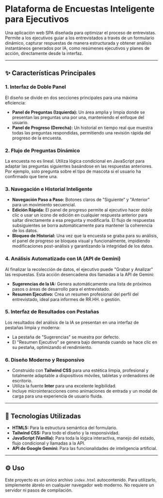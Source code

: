 # Plataforma de Encuestas Inteligente para Ejecutivos

Una aplicación web SPA diseñada para optimizar el proceso de entrevistas. Permite a los ejecutivos guiar a los entrevistados a través de un formulario dinámico, capturar respuestas de manera estructurada y obtener análisis instantáneos generados por IA, como resúmenes ejecutivos y planes de acción, directamente desde la interfaz.

---

## ✨ Características Principales

### 1. **Interfaz de Doble Panel**
El diseño se divide en dos secciones principales para una máxima eficiencia:
- **Panel de Preguntas (Izquierda):** Un área amplia y limpia donde se presentan las preguntas una por una, manteniendo el enfoque del usuario.
- **Panel de Progreso (Derecha):** Un historial en tiempo real que muestra todas las preguntas respondidas, permitiendo una revisión rápida del progreso de la encuesta.

### 2. **Flujo de Preguntas Dinámico**
La encuesta no es lineal. Utiliza lógica condicional en JavaScript para adaptar las preguntas siguientes basándose en las respuestas anteriores. Por ejemplo, solo pregunta sobre el tipo de mascota si el usuario ha confirmado que tiene una.

### 3. **Navegación e Historial Inteligente**
- **Navegación Paso a Paso:** Botones claros de "Siguiente" y "Anterior" para un movimiento secuencial.
- **Edición Rápida:** El panel de progreso permite al ejecutivo hacer doble clic o usar un icono de edición en cualquier respuesta anterior para saltar directamente a esa pregunta y modificarla. El flujo de respuestas subsiguientes se borra automáticamente para mantener la coherencia de los datos.
- **Bloqueo de Historial:** Una vez que la encuesta se graba para su análisis, el panel de progreso se bloquea visual y funcionalmente, impidiendo modificaciones post-análisis y garantizando la integridad de los datos.

### 4. **Análisis Automatizado con IA (API de Gemini)**
Al finalizar la recolección de datos, el ejecutivo puede "Grabar y Analizar" las respuestas. Esta acción desencadena dos llamadas a la API de Gemini:
- **Sugerencias de la IA:** Genera automáticamente una lista de próximos pasos o áreas de desarrollo para el entrevistado.
- **Resumen Ejecutivo:** Crea un resumen profesional del perfil del entrevistado, ideal para informes de RR.HH. o gestión.

### 5. **Interfaz de Resultados con Pestañas**
Los resultados del análisis de la IA se presentan en una interfaz de pestañas limpia y moderna:
- La pestaña de "Sugerencias" se muestra por defecto.
- El "Resumen Ejecutivo" se genera bajo demanda cuando se hace clic en su pestaña, optimizando el rendimiento.

### 6. **Diseño Moderno y Responsivo**
- Construido con **Tailwind CSS** para una estética limpia, profesional y totalmente adaptable a dispositivos móviles, tabletas y ordenadores de escritorio.
- Utiliza la fuente **Inter** para una excelente legibilidad.
- Incluye microinteracciones como animaciones de entrada y un modal de carga para una experiencia de usuario fluida.

---

## 🚀 Tecnologías Utilizadas

- **HTML5:** Para la estructura semántica del formulario.
- **Tailwind CSS:** Para todo el diseño y la responsividad.
- **JavaScript (Vanilla):** Para toda la lógica interactiva, manejo del estado, flujo condicional y llamadas a la API.
- **API de Google Gemini:** Para las funcionalidades de inteligencia artificial.

---

## ⚙️ Uso

Este proyecto es un único archivo `index.html` autocontenido. Para utilizarlo, simplemente ábrelo en cualquier navegador web moderno. No requiere un servidor ni pasos de compilación.
